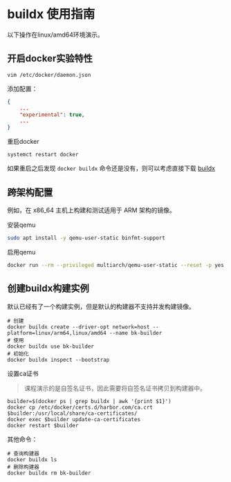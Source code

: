 # buildx 使用指南

以下操作在linux/amd64环境演示。

## 开启docker实验特性

```
vim /etc/docker/daemon.json
```
添加配置：
```json
{
    ...
    "experimental": true,
    ...
}
```
重启docker
```
systemct restart docker
```
如果重启之后发现 `docker buildx` 命令还是没有，则可以考虑直接下载 [buildx](https://github.com/docker/buildx)

## 跨架构配置
例如，在 x86_64 主机上构建和测试适用于 ARM 架构的镜像。

安装qemu
```bash
sudo apt install -y qemu-user-static binfmt-support
```

启用qemu
```bash
docker run --rm --privileged multiarch/qemu-user-static --reset -p yes
```

## 创建buildx构建实例

默认已经有了一个构建实例，但是默认的构建器不支持并发构建镜像。
```
# 创建
docker buildx create --driver-opt network=host --platform=linux/arm64,linux/amd64 --name bk-builder
# 使用
docker buildx use bk-builder
# 初始化
docker buildx inspect --bootstrap
```

设置ca证书
> 课程演示的是自签名证书，因此需要将自签名证书拷贝到构建器中。
```
builder=$(docker ps | grep buildx | awk '{print $1}')
docker cp /etc/docker/certs.d/harbor.com/ca.crt $builder:/usr/local/share/ca-certificates/ 
docker exec $builder update-ca-certificates
docker restart $builder 
```

其他命令：
```
# 查询构建器
docker buildx ls
# 删除构建器
docker buildx rm bk-builder
```